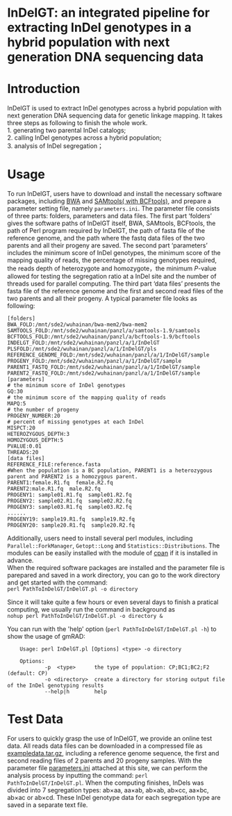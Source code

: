 # InDelGT: an integrated pipeline for extracting InDel genotypes in a hybrid population with next generation DNA sequencing data
# Introduction
InDelGT is used to extract InDel genotypes across a hybrid population with next generation DNA sequencing data for genetic linkage mapping. It takes three steps as following to finish the whole work.  
           1. generating two parental InDel catalogs;  
           2. calling InDel genotypes across a hybrid population;  
           3. analysis of InDel segregation；

# Usage
To run InDelGT, users have to download and install the necessary software packages, including [BWA](https://github.com/lh3/bwa/releases/tag/v0.7.17) and [SAMtools( with BCFtools)](http://samtools.sourceforge.net/), and prepare a parameter setting file, namely `parameters.ini`. The parameter file consists of three parts: folders, parameters and data files. The first part ‘folders’ gives the software paths of InDelGT itself, BWA, SAMtools, BCFtools, the path of Perl program required by InDelGT, the path of fasta file of the reference genome, and the path where the fastq data files of the two parents and all their progeny are saved. The second part ‘parameters’ includes the minimum score of InDel genotypes, the minimum score of the mapping quality of reads, the percentage of missing genotypes required, the reads depth of heterozygote and homozygote，the minimum *P*-value allowed for testing the segregation ratio at a InDel site and the number of threads used for parallel computing. The third part ‘data files’ presents the fasta file of the reference genome and the first and second read files of the two parents and all their progeny. A typical parameter file looks as following:  

    [folders]
    BWA_FOLD:/mnt/sde2/wuhainan/bwa-mem2/bwa-mem2
    SAMTOOLS_FOLD:/mnt/sde2/wuhainan/panzl/a/samtools-1.9/samtools
    BCFTOOLS_FOLD:/mnt/sde2/wuhainan/panzl/a/bcftools-1.9/bcftools
    INDELGT_FOLD:/mnt/sde2/wuhainan/panzl/a/1/InDelGT
    PLSFOLD:/mnt/sde2/wuhainan/panzl/a/1/InDelGT/pls
    REFERENCE_GENOME_FOLD:/mnt/sde2/wuhainan/panzl/a/1/InDelGT/sample
    PROGENY_FOLD:/mnt/sde2/wuhainan/panzl/a/1/InDelGT/sample
    PARENT1_FASTQ_FOLD:/mnt/sde2/wuhainan/panzl/a/1/InDelGT/sample
    PARENT2_FASTQ_FOLD:/mnt/sde2/wuhainan/panzl/a/1/InDelGT/sample
    [parameters]
    # the minimum score of InDel genotypes
    GQ:30
    # the minimum score of the mapping quality of reads
    MAPQ:5
    # the number of progeny
    PROGENY_NUMBER:20
    # percent of missing genotypes at each InDel
    MISPCT:20
    HETEROZYGOUS_DEPTH:3
    HOMOZYGOUS_DEPTH:5
    PVALUE:0.01
    THREADS:20
    [data files]
    REFERENCE_FILE:reference.fasta
    #When the population is a BC population, PARENT1 is a heterozygous parent and PARENT2 is a homozygous parent.
    PARENT1:female.R1.fq  female.R2.fq
    PARENT2:male.R1.fq  male.R2.fq
    PROGENY1: sample01.R1.fq  sample01.R2.fq
    PROGENY2: sample02.R1.fq  sample02.R2.fq
    PROGENY3: sample03.R1.fq  sample03.R2.fq
    ......
    PROGENY19: sample19.R1.fq  sample19.R2.fq
    PROGENY20: sample20.R1.fq  sample20.R2.fq

  Additionally, users need to install several perl modules, including `Parallel::ForkManager`, `Getopt::Long` and `Statistics::Distributions`. The modules can be easily installed with the module of [cpan](https://www.cpan.org/) if it is installed in advance.  
  When the required software packages are installed and the parameter file is parepared and saved in a work directory, you can go to the work directory and get started with the command:  
  `perl PathToInDelGT/InDelGT.pl -o directory`
    
  Since it will take quite a few hours or even several days to finish a pratical computing, we usually run the command in background as  
  `nohup perl PathToInDelGT/InDelGT.pl -o directory &`

  You can run with the 'help' option (`perl PathToInDelGT/InDelGT.pl -h`) to show the usage of gmRAD:

        Usage: perl InDelGT.pl [Options] <type> -o directory
        
        Options:
        		-p  <type>      the type of population: CP;BC1;BC2;F2 (default: CP)
                -o <directory>  create a directory for storing output file of the InDel genotyping results  
                --help|h        help  
# Test Data

For users to quickly grasp the use of InDelGT, we provide an online test data. All reads data files can be downloaded in a compressed file as [exampledata.tar.gz](https://figshare.com/articles/dataset/sample_tar_gz/15131649), including a reference genome sequence, the first and second reading files of 2 parents and 20 progeny samples. With the parameter file [parameters.ini](https://github.com/tongchf/gmRAD/blob/master/parameters.ini) attached at this site, we can perform the analysis process by inputting the command: `perl PathToInDelGT/InDelGT.pl`. When the computing finishes, InDels was divided into 7 segregation types: ab×aa, aa×ab, ab×ab, ab×cc, aa×bc, ab×ac or ab×cd. These InDel genotype data for each segregation type are saved in a separate text file.

